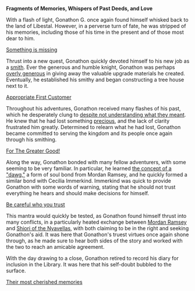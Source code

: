 <!-- title: Gonathon G -->
<!-- status: Alive -->

**Fragments of Memories, Whispers of Past Deeds, and Love**

With a flash of light, Gonathon G. once again found himself whisked back to the land of Libestal. However, in a perverse turn of fate, he was stripped of his memories, including those of his time in the present and of those most dear to him.

[Something is missing](#embed:https://youtu.be/CPT2cj934-I?t=4968)

Thrust into a new quest, Gonathon quickly devoted himself to his new job as a [smith](https://youtu.be/CPT2cj934-I?t=1679). Ever the generous and humble knight, Gonathon was perhaps [overly generous](https://youtu.be/CPT2cj934-I?t=9555) in giving away the valuable upgrade materials he created. Eventually, he established his smithy and began constructing a tree house next to it.

[Appropriate First Customer](#embed:https://youtu.be/CPT2cj934-I?t=10789)

Throughout his adventures, Gonathon received many flashes of his past, which he desperately clung to [despite not understanding what they meant](https://www.youtube.com/watch?v=CPT2cj934-I&t=7987s). He knew that he had lost something [precious](https://youtu.be/CPT2cj934-I?t=6105), and the lack of clarity frustrated him greatly. Determined to relearn what he had lost, Gonathon became committed to serving the kingdom and its people once again through his smithing.

[For The Greater Good!](#embed:https://youtu.be/CPT2cj934-I?t=16668)

Along the way, Gonathon bonded with many fellow adventurers, with some seeming to be very familiar. In particular, he learned [the concept of a "dawg,"](https://youtu.be/CPT2cj934-I?t=5376) a form of soul bond from Mordan Ramsey, and he quickly formed a similar bond with Cecilia Immerkind. Immerkind was quick to provide Gonathon with some words of warning, stating that he should not trust everything he hears and should make decisions for himself.

[Be careful who you trust](#embed:https://youtu.be/CPT2cj934-I?t=6742)

This mantra would quickly be tested, as Gonathon found himself thrust into many conflicts, in a particularly heated exchange between [Mordan Ramsey](https://youtu.be/CPT2cj934-I?t=13056) and [Shiori of the Nyavellas](https://youtu.be/CPT2cj934-I?t=12334), with both claiming to be in the right and seeking Gonathon's aid. It was here that Gonathon's truest virtues once again shone through, as he made sure to hear both sides of the story and worked with the two to reach an amicable agreement.

With the day drawing to a close, Gonathon retired to record his diary for inclusion in the Library. It was here that his self-doubt bubbled to the surface.

[Their most cherished memories](#embed:https://youtu.be/CPT2cj934-I?t=17880)